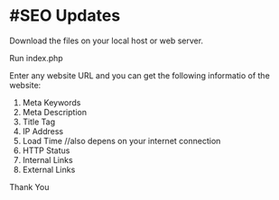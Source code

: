 #SEO Updates
========

Download the files on your local host or web server.

Run index.php

Enter any website URL and you can get the following informatio of the website:

  1. Meta Keywords
  2. Meta Description
  3. Title Tag
  4. IP Address
  5. Load Time //also depens on your internet connection
  6. HTTP Status
  7. Internal Links
  8. External Links
  
Thank You
